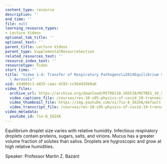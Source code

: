 ```yaml
---
content_type: resource
description: ''
end_time: ''
file: null
learning_resource_types:
- Lecture Videos
optional_tab_title: ''
optional_text: ''
parent_title: Lecture Videos
parent_type: SupplementalResourceSection
related_resources_text: ''
resource_index_text: ''
resourcetype: Video
start_time: ''
title: "Video 1-4: Transfer of Respiratory Pathogens\u2014Equilibrium Size of Respiratory\
  \ Aerosols"
uid: e5d003c1-a025-caac-4193-cc564435b9a6
video_files:
  archive_url: https://archive.org/download/MITRES10.S95F20/MITRES_10_S95F20_0104_300k.mp4
  video_captions_file: /courses/res-10-s95-physics-of-covid-19-transmission-fall-2020/637de3a85e025e87a1907b3b50ebbb5b_7io-8_I6ZXA.vtt
  video_thumbnail_file: https://img.youtube.com/vi/7io-8_I6ZXA/default.jpg
  video_transcript_file: /courses/res-10-s95-physics-of-covid-19-transmission-fall-2020/04d82ef8d67db1b420968f4ec0f99db4_7io-8_I6ZXA.pdf
video_metadata:
  youtube_id: 7io-8_I6ZXA
---
```


Equilibrium droplet size varies with relative humidity. Infectious respiratory droplets contain proteins, sugars, salts, and virions. Mucus has a greater volume fraction of solutes than saliva. Droplets are hygroscopic and grow at high relative humidities.

Speaker: Professor Martin Z. Bazant
